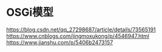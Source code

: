 # OSGi模型
https://blog.csdn.net/qq_27298687/article/details/73565191
https://www.cnblogs.com/jingmoxukong/p/4546947.html
https://www.jianshu.com/p/5406b2473157